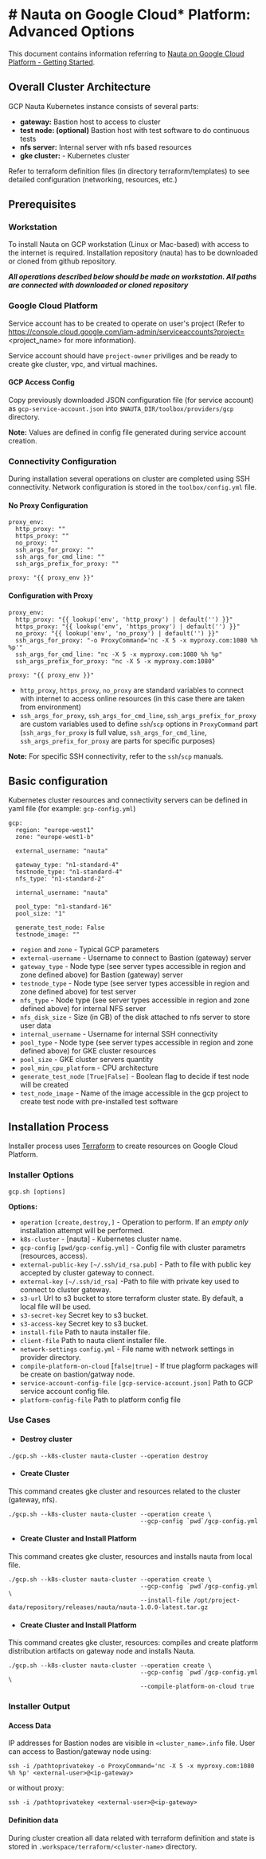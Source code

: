 # # Nauta on Google Cloud* Platform: Advanced Options

This document contains information referring to [Nauta on Google Cloud Platform - Getting Started](gcp.md).

## Overall Cluster Architecture

GCP Nauta Kubernetes instance consists of several parts:

- **gateway:** Bastion host to access to cluster
- **test node: (optional)** Bastion host with test software to do continuous tests
- **nfs server:** Internal server with nfs based resources
- **gke cluster:** - Kubernetes cluster

Refer to terraform definition files (in directory terraform/templates) to see detailed configuration (networking,
resources, etc.)

## Prerequisites

### Workstation

To install Nauta on GCP workstation (Linux or Mac-based) with access to the internet is required. Installation repository (nauta) has to be downloaded or cloned from github repository.

***All operations described below should be made on workstation. All paths are connected with downloaded or cloned repository*** 

### Google Cloud Platform

Service account has to be created to operate on user's project (Refer to https://console.cloud.google.com/iam-admin/serviceaccounts?project=<project_name> for more information).

Service account should have `project-owner` priviliges and be ready to create gke cluster, vpc, and virtual machines.

#### GCP Access Config

Copy previously downloaded JSON configuration file (for service account) as `gcp-service-account.json` into `$NAUTA_DIR/toolbox/providers/gcp` directory. 

**Note:** Values are defined in config file generated during service account creation.

### Connectivity Configuration

During installation several operations on cluster are completed using SSH connectivity. Network configuration is stored
in the `toolbox/config.yml` file.

#### No Proxy Configuration

```$xslt
proxy_env:
  http_proxy: ""
  https_proxy: ""
  no_proxy: ""
  ssh_args_for_proxy: ""
  ssh_args_for_cmd_line: ""
  ssh_args_prefix_for_proxy: ""

proxy: "{{ proxy_env }}"
```

#### Configuration with Proxy

```$xslt
proxy_env:
  http_proxy: "{{ lookup('env', 'http_proxy') | default('') }}"
  https_proxy: "{{ lookup('env', 'https_proxy') | default('') }}"
  no_proxy: "{{ lookup('env', 'no_proxy') | default('') }}"
  ssh_args_for_proxy: "-o ProxyCommand='nc -X 5 -x myproxy.com:1080 %h %p'"
  ssh_args_for_cmd_line: "nc -X 5 -x myproxy.com:1080 %h %p"
  ssh_args_prefix_for_proxy: "nc -X 5 -x myproxy.com:1080"

proxy: "{{ proxy_env }}"
```
- `http_proxy`, `https_proxy`, `no_proxy` are standard variables to connect with internet to access online resources
(in this case there are taken from environment)
- `ssh_args_for_proxy`, `ssh_args_for_cmd_line`, `ssh_args_prefix_for_proxy` are custom variables used to define 
`ssh`/`scp` options in `ProxyCommand` part
(`ssh_args_for_proxy` is full value, `ssh_args_for_cmd_line`, `ssh_args_prefix_for_proxy` are parts for specific purposes)

**Note:** For specific SSH connectivity, refer to the `ssh`/`scp` manuals.

## Basic configuration

Kubernetes cluster resources and connectivity servers can be defined in yaml file (for example: `gcp-config.yml`)

```$xslt
gcp:
  region: "europe-west1"
  zone: "europe-west1-b"

  external_username: "nauta"

  gateway_type: "n1-standard-4"
  testnode_type: "n1-standard-4"
  nfs_type: "n1-standard-2"

  internal_username: "nauta"

  pool_type: "n1-standard-16"
  pool_size: "1"

  generate_test_node: False
  testnode_image: ""
``` 

- `region` and `zone` - Typical GCP parameters
- `external-username` - Username to connect to Bastion (gateway) server
- `gateway_type` - Node type (see server types accessible in region and zone defined above) for Bastion (gateway) server
- `testnode_type` - Node type (see server types accessible in region and zone defined above) for test server
- `nfs_type` - Node type (see server types accessible in region and zone defined above) for internal NFS server
- `nfs_disk_size` - Size (in GB) of the disk attached to nfs server to store user data
- `internal_username` - Username for internal SSH connectivity
- `pool_type` - Node type (see server types accessible in region and zone defined above) for GKE cluster resources
- `pool_size` - GKE cluster servers quantity
- `pool_min_cpu_platform` - CPU architecture
- `generate_test_node` `[True|False]` - Boolean flag to decide if test node will be created
- `test_node_image` - Name of the image accessible in the gcp project to create test node with pre-installed test software


## Installation Process

Installer process uses [Terraform](https://www.terraform.io/) to create resources on Google Cloud Platform.

### Installer Options

```Usage:
gcp.sh [options]
```
**Options:** 

- `operation` `[create,destroy,]` - Operation to perform. If an _empty only_ installation attempt will be performed.
- `k8s-cluster` - [nauta] - Kubernetes cluster name.
- `gcp-config` `[pwd/gcp-config.yml]` - Config file with cluster parametrs (resources, access).
- `external-public-key` `[~/.ssh/id_rsa.pub]` - Path to file with public key accepted by cluster gateway to connect.
- `external-key` `[~/.ssh/id_rsa]` -Path to file with private key used to connect to cluster gateway.
- `s3-url` Url to s3 bucket to store terraform cluster state. By default, a local file will be used.
- `s3-secret-key` Secret key to s3 bucket.
- `s3-access-key` Secret key to s3 bucket.
- `install-file` Path to nauta installer file.
- `client-file` Path to nauta client installer file.
- `network-settings` `config.yml` - File name with network settings in provider directory.
- `compile-platform-on-cloud` [`false|true]` - If true plagform packages will be create on bastion/gatway node.
- `service-account-config-file` `[gcp-service-account.json]` Path to GCP service account config file.
- `platform-config-file` Path to platform config file

### Use Cases
- #### Destroy cluster
```$xslt
./gcp.sh --k8s-cluster nauta-cluster --operation destroy
```

- #### Create Cluster

This command creates gke cluster and resources related to the cluster (gateway, nfs).

```$xslt
./gcp.sh --k8s-cluster nauta-cluster --operation create \
                                     --gcp-config `pwd`/gcp-config.yml
```

- #### Create Cluster and Install Platform

This command creates gke cluster, resources and installs nauta from local file.

```$xslt
./gcp.sh --k8s-cluster nauta-cluster --operation create \
                                     --gcp-config `pwd`/gcp-config.yml \
                                     --install-file /opt/project-data/repository/releases/nauta/nauta-1.0.0-latest.tar.gz
```

- #### Create Cluster and Install Platform

This command creates gke cluster, resources: compiles and create platform distribution artifacts on gateway node and installs Nauta.

```$xslt
./gcp.sh --k8s-cluster nauta-cluster --operation create \
                                     --gcp-config `pwd`/gcp-config.yml \
                                     --compile-platform-on-cloud true
```

### Installer Output
#### Access Data

IP addresses for Bastion nodes are visible in `<cluster_name>.info` file.
User can access to Bastion/gateway node using:

```$xslt
ssh -i /pathtoprivatekey -o ProxyCommand='nc -X 5 -x myproxy.com:1080 %h %p' <external-user>@<ip-gateway>
```

or without proxy:

```$xslt
ssh -i /pathtoprivatekey <external-user>@<ip-gateway>
```
#### Definition data
During cluster creation all data related with terraform definition and state is stored in `.workspace/terraform/<cluster-name>` directory.
